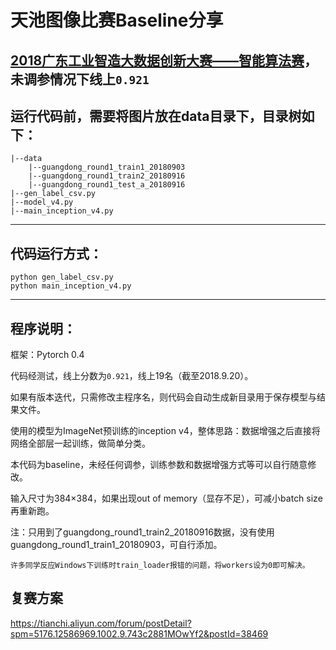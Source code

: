 # 天池图像比赛Baseline分享
[2018广东工业智造大数据创新大赛——智能算法赛](https://tianchi.aliyun.com/competition/introduction.htm?spm=5176.11165320.5678.1.54114443WSKVPP&raceId=231682)，未调参情况下线上`0.921`
---
## 运行代码前，需要将图片放在data目录下，目录树如下：

	|--data
		|--guangdong_round1_train1_20180903
		|--guangdong_round1_train2_20180916
		|--guangdong_round1_test_a_20180916
	|--gen_label_csv.py
	|--model_v4.py
	|--main_inception_v4.py

---
## 代码运行方式：
	python gen_label_csv.py
	python main_inception_v4.py

---
## 程序说明：
框架：Pytorch 0.4

代码经测试，线上分数为`0.921`，线上19名（截至2018.9.20）。

如果有版本迭代，只需修改主程序名，则代码会自动生成新目录用于保存模型与结果文件。

使用的模型为ImageNet预训练的inception v4，整体思路：数据增强之后直接将网络全部层一起训练，做简单分类。

本代码为baseline，未经任何调参，训练参数和数据增强方式等可以自行随意修改。

输入尺寸为384×384，如果出现out of memory（显存不足），可减小batch size再重新跑。

注：只用到了guangdong_round1_train2_20180916数据，没有使用guangdong_round1_train1_20180903，可自行添加。

    许多同学反应Windows下训练时train_loader报错的问题，将workers设为0即可解决。

## 复赛方案
https://tianchi.aliyun.com/forum/postDetail?spm=5176.12586969.1002.9.743c2881MOwYf2&postId=38469
